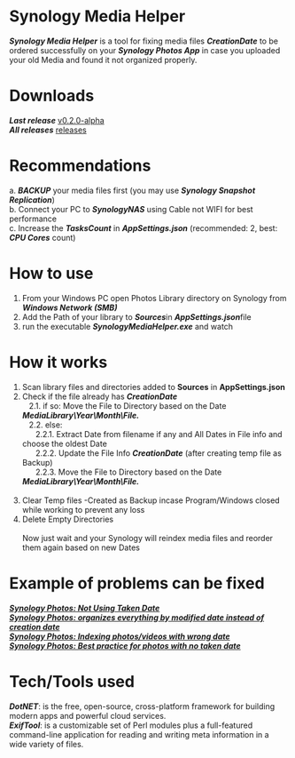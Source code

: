 # Synology Media Helper
<b>*Synology Media Helper*</b> is a tool for fixing media files <b>*CreationDate*</b> to be ordered successfully on your <b>*Synology Photos App*</b> in case you uploaded your old Media and found it not organized properly.

# Downloads
<b>*Last release*</b> [v0.2.0-alpha](https://github.com/BenSabry/SynologyMediaHelper/releases/tag/v0.2.0-alpha)<br />
<b>*All releases*</b> [releases](https://github.com/BenSabry/SynologyMediaHelper/releases)

# Recommendations
a. <b>*BACKUP*</b> your media files first (you may use <b>*Synology Snapshot Replication*</b>)<br />
b. Connect your PC to <b>*SynologyNAS*</b> using Cable not WIFI for best performance<br />
c. Increase the <b>*TasksCount*</b> in <b>*AppSettings.json*</b> (recommended: 2, best: <b>*CPU Cores*</b> count)<br />

# How to use
1. From your Windows PC open Photos Library directory on Synology from <b>*Windows Network (SMB)*</b><br />
2. Add the Path of your library to <b>*Sources*</b>in <b>*AppSettings.json*</b>file<br />
3. run the executable <b>*SynologyMediaHelper.exe*</b> and watch<br />

# How it works
1. Scan library files and directories added to <b>Sources</b> in <b>AppSettings.json</b><br />
2. Check if the file already has <b>*CreationDate*</b><br />
&nbsp;&nbsp;&nbsp;2.1. if so: Move the File to Directory based on the Date <b>*MediaLibrary\Year\Month\File.*</b><br />
&nbsp;&nbsp;&nbsp;2.2. else:<br />
&nbsp;&nbsp;&nbsp;&nbsp;&nbsp;&nbsp;2.2.1. Extract Date from filename if any and All Dates in File info and choose the oldest Date<br />
&nbsp;&nbsp;&nbsp;&nbsp;&nbsp;&nbsp;2.2.2. Update the File Info <b>*CreationDate*</b> (after creating temp file as Backup)<br />
&nbsp;&nbsp;&nbsp;&nbsp;&nbsp;&nbsp;2.2.3. Move the File to Directory based on the Date <b>*MediaLibrary\Year\Month\File.*</b><br /><br />
3. Clear Temp files -Created as Backup incase Program/Windows closed while working to prevent any loss<br />
4. Delete Empty Directories<br /><br />
Now just wait and your Synology will reindex media files and reorder them again based on new Dates

# Example of problems can be fixed
[<b>*Synology Photos: Not Using Taken Date*</b>](https://www.reddit.com/r/synology/comments/kgy604/synology_photos_not_using_taken_date/)<br />
[<b>*Synology Photos: organizes everything by modified date instead of creation date*</b>](https://www.reddit.com/r/synology/comments/120jsvk/synology_photos_organizes_everything_by_modified/)<br />
[<b>*Synology Photos: Indexing photos/videos with wrong date*</b>](https://www.reddit.com/r/synology/comments/qj9wya/synology_photos_indexing_photosvideos_with_wrong/)<br />
[<b>*Synology Photos: Best practice for photos with no taken date*</b>](https://www.reddit.com/r/synology/comments/rn5cvm/best_practice_for_photos_with_no_taken_date/)<br />

# Tech/Tools used
<b>*DotNET*</b>: is the free, open-source, cross-platform framework for building modern apps and powerful cloud services.<br />
<b>*ExifTool*</b>: is a customizable set of Perl modules plus a full-featured command-line application for reading and writing meta information in a wide variety of files.<br />
